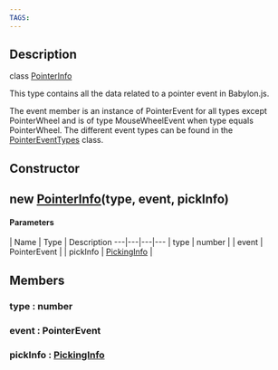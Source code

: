 ```yaml
---
TAGS:
---
```

## Description

class [PointerInfo](/classes/2.4/PointerInfo)

This type contains all the data related to a pointer event in Babylon.js.

The event member is an instance of PointerEvent for all types except PointerWheel and is of type MouseWheelEvent when type equals PointerWheel. The different event types can be found in the [PointerEventTypes](/classes/2.4/PointerEventTypes) class.

## Constructor

## new [PointerInfo](/classes/2.4/PointerInfo)(type, event, pickInfo)



#### Parameters
 | Name | Type | Description
---|---|---|---
 | type | number | 
 | event | PointerEvent | 
 | pickInfo | [PickingInfo](/classes/2.4/PickingInfo) | 
## Members

### type : number



### event : PointerEvent



### pickInfo : [PickingInfo](/classes/2.4/PickingInfo)



